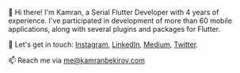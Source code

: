 👋 Hi there! I'm Kamran, a Serial Flutter Developer with 4 years of experience. I've participated in development of more than 60 mobile applications, along with several plugins and packages for Flutter.

💬 Let's get in touch: [Instagram](https://instagram.com/kamranbekirovyz), [LinkedIn](https://linkedin.com/in/kamranbekirovyz), [Medium](https://medium.com/@kamranbekirovyz), [Twitter](https://twitter.com/kamranbekirovyz).

📫 Reach me via [me@kamranbekirov.com](mailto:me@kamranbekirov.com)
